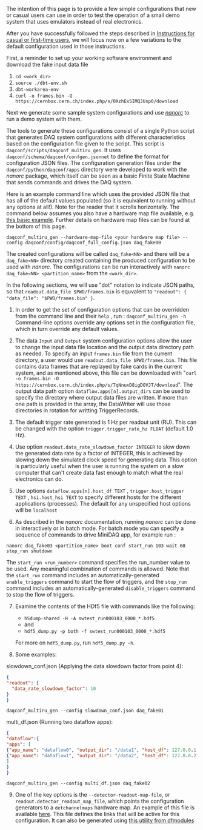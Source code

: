 The intention of this page is to provide a few simple configurations that new or casual users can use in order to test the operation of a small demo system that uses emulators instead of real electronics.

After you have successfully followed the steps described in [Instructions for casual or first-time users](InstructionsForCasualUsers.md), we will focus now on a few variations to the default configuration used in those instructions.

First, a reminder to set up your working software environment and download the fake input data file
1. `cd <work_dir>`
2. `source ./dbt-env.sh`
4. `dbt-workarea-env`
5. `curl -o frames.bin -O https://cernbox.cern.ch/index.php/s/0XzhExSIMQJUsp0/download`

Next we generate some sample system configurations and use _[nanorc](https://dune-daq-sw.readthedocs.io/en/latest/packages/nanorc/)_ to run a demo system with them.

The tools to generate these configurations consist of a single Python script that generates DAQ system configurations with different characteristics based on the configuration file given to the script. This script is `daqconf/scripts/daqconf_multiru_gen`. It uses `daqconf/schema/daqconf/confgen.jsonnet` to define the format for configuration JSON files.
The configuration generation files under the `daqconf/python/daqconf/apps` directory were developed to work with the _nanorc_ package, which itself can be seen as a basic Finite State Machine that sends commands and drives the DAQ system.

Here is an example command line which uses the provided JSON file that has all of the default values populated (so it is equivalent to running without any options at all!). Note for the reader that it scrolls horizontally. The command below assumes you also have a hardware map file available, e.g. [this basic example](https://raw.githubusercontent.com/DUNE-DAQ/daq-systemtest/develop/config/default_system/default_system_HardwareMap.txt). Further details on hardware map files can be found at the bottom of this page. 
```
daqconf_multiru_gen --hardware-map-file <your hardware map file> --config daqconf/config/daqconf_full_config.json daq_fake00
```
The created configurations will be called `daq_fake<NN>` and there will be a `daq_fake<NN>` directory created containing the produced configuration to be used with  _nanorc_.
The configurations can be run interactively with `nanorc daq_fake<NN> <partition_name>` from the `<work_dir>`.

In the following sections, we will use "dot" notation to indicate JSON paths, so that `readout.data_file $PWD/frames.bin` is equvalent to `"readout": { "data_file": "$PWD/frames.bin" }`.

1) In order to get the set of configuration options that can be overridden from the command line and their `help` , run :
`daqconf_multiru_gen -h`
Command-line options override any options set in the configuration file, which in turn override any default values.

2) The data `Input` and `Output` system configuration options allow the user to change the input data file location and the output data directory path as needed. To specify an input `frames.bin` file from the current directory, a user would use `readout.data_file $PWD/frames.bin`. This file contains data frames that are replayed by fake cards in the current system, and as mentioned above, this file can be downloaded with "`curl -o frames.bin -O https://cernbox.cern.ch/index.php/s/7qNnuxD8igDOVJT/download`". The output data path option `dataflow.apps[n].output_dirs` can be used to specify the directory where output data files are written. If more than one path is provided in the array, the DataWriter will use those directories in rotation for writting TriggerRecords.

3) The default trigger rate generated is 1 Hz per readout unit (RU). This can be changed with the option `trigger.trigger_rate_hz FLOAT` (default 1.0 Hz). 

4) Use option `readout.data_rate_slowdown_factor INTEGER` to slow down the generated data rate by a factor of INTEGER, this is achieved by slowing down the simulated clock speed for generating data. This option is particularly useful when the user is running the system on a slow computer that can't create data fast enough to match what the real electronics can do.

5) Use options `dataflow.apps[n].host_df TEXT` , `trigger.host_trigger TEXT` , `hsi.host_hsi TEXT`  to specify different hosts for the different applications (processes). The default for any unspecified host options will be `localhost`

6) As described in the _nanorc_ documentation, running _nanorc_ can be done in interactively or in batch mode. For batch mode you can specify a sequence of commands to drive MiniDAQ app, for example run :

 `nanorc daq_fake03 <partition_name> boot conf start_run 103 wait 60 stop_run shutdown`

The `start_run <run_number>` command specifies the run_number value to be used. Any meaningful combination of commands is allowed.  Note that the `start_run` command includes an automatically-generated `enable_triggers` command to start the flow of triggers, and the `stop_run` command includes an automatically-generated `disable_triggers` command to stop the flow of triggers.


7) Examine the contents of the HDf5 file with commands like the following:
   * `h5dump-shared -H -A swtest_run000103_0000_*.hdf5`
   * and
   * `hdf5_dump.py -p both -f swtest_run000103_0000_*.hdf5`
   
   For more on `hdf5_dump.py`, run `hdf5_dump.py -h`.

8) Some examples:

slowdown_conf.json (Applying the data slowdown factor from point 4):
```JSON
{
"readout": {
  "data_rate_slowdown_factor": 10
}
}
```
`daqconf_multiru_gen --config slowdown_conf.json daq_fake01`

multi_df.json (Running two dataflow apps):
```JSON
{
"dataflow":{
"apps": [
{"app_name": "dataflow0", "output_dir": "/data1", "host_df": 127.0.0.1 },
{"app_name": "dataflow1", "output_dir": "/data2", "host_df": 127.0.0.2 }
]
}
}
```
`daqconf_multiru_gen --config multi_df.json daq_fake02`

9) One of the key options is the `--detector-readout-map-file`, or `readout.detector_readout_map_file`, which points the configuration generators to a `detchannelmaps` hardware map. An example of this file is available [here](https://github.com/DUNE-DAQ/detchannelmaps/blob/develop/test/config/TestHardwareMap.txt). This file defines the links that will be active for this configuration. It can also be generated using [this utility from dfmodules](https://github.com/DUNE-DAQ/dfmodules/blob/develop/python/dfmodules/integtest_file_gen.py)

